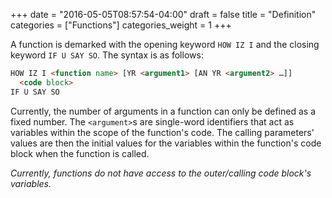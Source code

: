 +++
date = "2016-05-05T08:57:54-04:00"
draft = false
title = "Definition"
categories = ["Functions"]
categories_weight = 1
+++

A function is demarked with the opening keyword `HOW IZ I` and the closing keyword `IF U SAY SO`. The syntax is as follows:

``` html
HOW IZ I <function name> [YR <argument1> [AN YR <argument2> …]]
  <code block>
IF U SAY SO
```

Currently, the number of arguments in a function can only be defined as a fixed number. The `<argument>`s are single-word identifiers that act as variables within the scope of the function's code. The calling parameters' values are then the initial values for the variables within the function's code block when the function is called.

_Currently, functions do not have access to the outer/calling code block's variables._